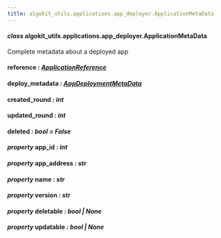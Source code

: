 ```yaml
---
title: algokit_utils.applications.app_deployer.ApplicationMetaData
---
```

#### *class* algokit_utils.applications.app_deployer.ApplicationMetaData

Complete metadata about a deployed app

#### reference *: [ApplicationReference](#algokit_utils.applications.app_deployer.ApplicationReference)*

#### deploy_metadata *: [AppDeploymentMetaData](#algokit_utils.applications.app_deployer.AppDeploymentMetaData)*

#### created_round *: int*

#### updated_round *: int*

#### deleted *: bool* *= False*

#### *property* app_id *: int*

#### *property* app_address *: str*

#### *property* name *: str*

#### *property* version *: str*

#### *property* deletable *: bool | None*

#### *property* updatable *: bool | None*